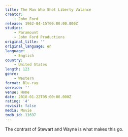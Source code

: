 ```yaml
---
title: The Man Who Shot Liberty Valance
creator:
    - John Ford
release: 1962-04-15T00:00:00.000Z
studios:
    - Paramount
    - John Ford Productions
original_title: ''
original_language: en
language:
    - English
country:
    - United States
length: 123
genre:
    - Western
format: Blu-ray
service: ''
venue: Home
date: 2018-01-22T05:00:00.000Z
rating: '4'
revisit: false
media: Movie
tmdb_id: 11697
---
```


The contrast of Stewart and Wayne is what makes this go.
